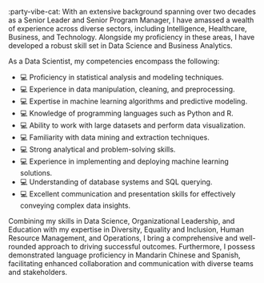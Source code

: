 :party-vibe-cat:
With an extensive background spanning over two decades as a Senior Leader and Senior Program Manager, I have amassed a wealth of experience across diverse sectors, including Intelligence, Healthcare, Business, and Technology. Alongside my proficiency in these areas, I have developed a robust skill set in Data Science and Business Analytics.

As a Data Scientist, my competencies encompass the following:

* 💻 Proficiency in statistical analysis and modeling techniques.
* 💻 Experience in data manipulation, cleaning, and preprocessing.
* 💻 Expertise in machine learning algorithms and predictive modeling.
* 💻 Knowledge of programming languages such as Python and R.
* 💻 Ability to work with large datasets and perform data visualization.
* 💻 Familiarity with data mining and extraction techniques.
* 💻 Strong analytical and problem-solving skills.
* 💻 Experience in implementing and deploying machine learning solutions.
* 💻 Understanding of database systems and SQL querying.
* 💻 Excellent communication and presentation skills for effectively conveying complex data insights.

Combining my skills in Data Science, Organizational Leadership, and Education with my expertise in Diversity, Equality and Inclusion, Human Resource Management, and Operations, I bring a comprehensive and well-rounded approach to driving successful outcomes. Furthermore, I possess demonstrated language proficiency in Mandarin Chinese and Spanish, facilitating enhanced collaboration and communication with diverse teams and stakeholders.
